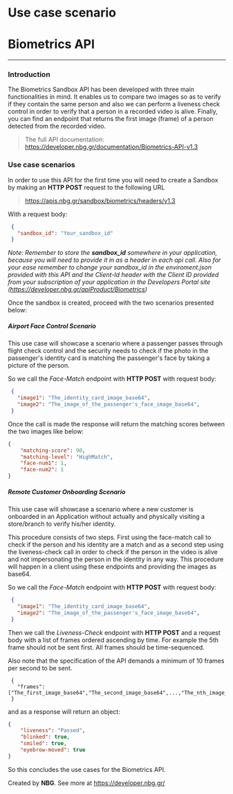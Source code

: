 
# Use case scenario 
# Biometrics API
------------------------------------------------------------------------------------------

### Introduction
The Biometrics Sandbox API has been developed with three main functionalities in mind. It enables us to compare two images so as to verify if they contain the same person and also we can perform a liveness check control in order to verify that a person in a recorded video is alive. Finally, you can find an endpoint that returns the first image (frame) of a person detected from the recorded video.

> The full API documentation: https://developer.nbg.gr/documentation/Biometrics-API-v1.3

### Use case scenarios
In order to use this API for the first time you will need to create a Sandbox by making an **HTTP POST** request to the following URL
> https://apis.nbg.gr/sandbox/biometrics/headers/v1.3

With a request body:
```json
 {
   "sandbox_id": "Your_sandbox_id"
 }
``` 

*Note: Remember to store the **sandbox_id** somewhere in your application, because you will need to provide it in as a header in each api call. Also for your ease remember to change your sandbox_id in the enviroment.json provided with this API and the *Client-Id* header with the Client ID provided from your subscription of your application in the Developers Portal site (https://developer.nbg.gr/apiProduct/Biometrics)*

Once the sandbox is created, proceed with the two scenarios presented below:
##### Airport Face Control Scenario
This use case will showcase a scenario where a passenger passes through flight check control and the security needs to check if the photo in the passenger's identity card is matching the passenger's face by taking a picture of the person.

So we call the *Face-Match* endpoint with **HTTP POST** with request body:
```json
 {
   "image1": "The_identity_card_image_base64",
   "image2": "The_image_of_the_passenger's_face_image_base64",
 }
``` 

Once the call is made the response will return the matching scores between the two images like below:
```json
{
    "matching-score": 90,
    "matching-level": "HighMatch",
    "face-num1": 1,
    "face-num2": 1
}
``` 
##### Remote Customer Onboarding Scenario
This use case will showcase a scenario where a new customer is onboarded in an Application without actually and physically visiting a store/branch to verify his/her identity. 

This procedure consists of two steps. First using the face-match call to check if the person and his identity are a match and as a second step using the liveness-check call in order to check if the person in the video is alive and not impersonating the person in the identity in any way. This procedure will happen in a client using these endpoints and providing the images as base64.

So we call the *Face-Match* endpoint with **HTTP POST** with request body:
```json
 {
   "image1": "The_identity_card_image_base64",
   "image2": "The_image_of_the_passenger's_face_image_base64",
 }
``` 

Then we call the *Liveness-Check* endpoint with **HTTP POST** and a request body with a list of frames ordered ascending by time. For example the 5th frame should not be sent first. All frames should be time-sequenced.

Also note that the specification of the API demands a minimum of 10 frames per second to be sent.
```
 {
   "frames": ["The_first_image_base64","The_second_image_base64",...,"The_nth_image_base64"]
 }
``` 
and as a response will return an object:
```json
{
    "liveness": "Passed",
    "blinked": true,
    "smiled": true,
    "eyebrow-moved": true
}
``` 

So this concludes the use cases for the Biometrics API.

Created by **NBG**.
See more at https://developer.nbg.gr/
